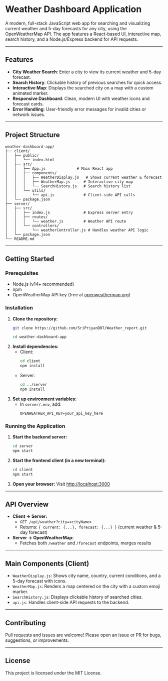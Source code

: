 # Weather Dashboard Application

A modern, full-stack JavaScript web app for searching and visualizing current weather and 5-day forecasts for any city, using the OpenWeatherMap API. The app features a React-based UI, interactive map, search history, and a Node.js/Express backend for API requests.

---

## Features
- **City Weather Search**: Enter a city to view its current weather and 5-day forecast.
- **Search History**: Clickable history of previous searches for quick access.
- **Interactive Map**: Displays the searched city on a map with a custom animated marker.
- **Responsive Dashboard**: Clean, modern UI with weather icons and forecast cards.
- **Error Handling**: User-friendly error messages for invalid cities or network issues.

---

## Project Structure
```
weather-dashboard-app/
├── client/
│   ├── public/
│   │   └── index.html
│   ├── src/
│   │   ├── App.js              # Main React app
│   │   ├── components/
│   │   │   ├── WeatherDisplay.js   # Shows current weather & forecast
│   │   │   ├── WeatherMap.js      # Interactive city map
│   │   │   └── SearchHistory.js   # Search history list
│   │   └── utils/
│   │       └── api.js             # Client-side API calls
│   └── package.json
├── server/
│   ├── src/
│   │   ├── index.js               # Express server entry
│   │   ├── routes/
│   │   │   └── weather.js         # Weather API route
│   │   └── controllers/
│   │       └── weatherController.js # Handles weather API logic
│   └── package.json
└── README.md
```

---

## Getting Started

### Prerequisites
- Node.js (v14+ recommended)
- npm
- OpenWeatherMap API key (free at [openweathermap.org](https://openweathermap.org/api))

### Installation
1. **Clone the repository:**
   ```sh
   git clone https://github.com/SriPriyanD07/Weather_report.git

   cd weather-dashboard-app
   ```
2. **Install dependencies:**
   - Client:
     ```sh
     cd client
     npm install
     ```
   - Server:
     ```sh
     cd ../server
     npm install
     ```
3. **Set up environment variables:**
   - In `server/.env`, add:
     ```
     OPENWEATHER_API_KEY=your_api_key_here
     ```

### Running the Application
1. **Start the backend server:**
   ```sh
   cd server
   npm start
   ```
2. **Start the frontend client (in a new terminal):**
   ```sh
   cd client
   npm start
   ```
3. **Open your browser:**
   Visit [http://localhost:3000](http://localhost:3000)

---

## API Overview
- **Client → Server:**
  - `GET /api/weather?city=<cityName>`
  - Returns: `{ current: {...}, forecast: {...} }` (current weather & 5-day forecast)
- **Server → OpenWeatherMap:**
  - Fetches both `/weather` and `/forecast` endpoints, merges results

---

## Main Components (Client)
- `WeatherDisplay.js`: Shows city name, country, current conditions, and a 5-day forecast with icons.
- `WeatherMap.js`: Renders a map centered on the city with a custom emoji marker.
- `SearchHistory.js`: Displays clickable history of searched cities.
- `api.js`: Handles client-side API requests to the backend.

---

## Contributing
Pull requests and issues are welcome! Please open an issue or PR for bugs, suggestions, or improvements.

---

## License
This project is licensed under the MIT License.